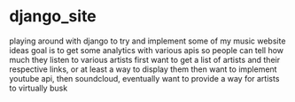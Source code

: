django_site
===========

playing around with django to try and implement some of my music website ideas 
goal is to get some analytics with various apis so people can tell how much they listen to various artists
first want to get a list of artists and their respective links, or at least a way to display them
then want to implement youtube api, then soundcloud, 
eventually want to provide a way for artists to virtually busk

